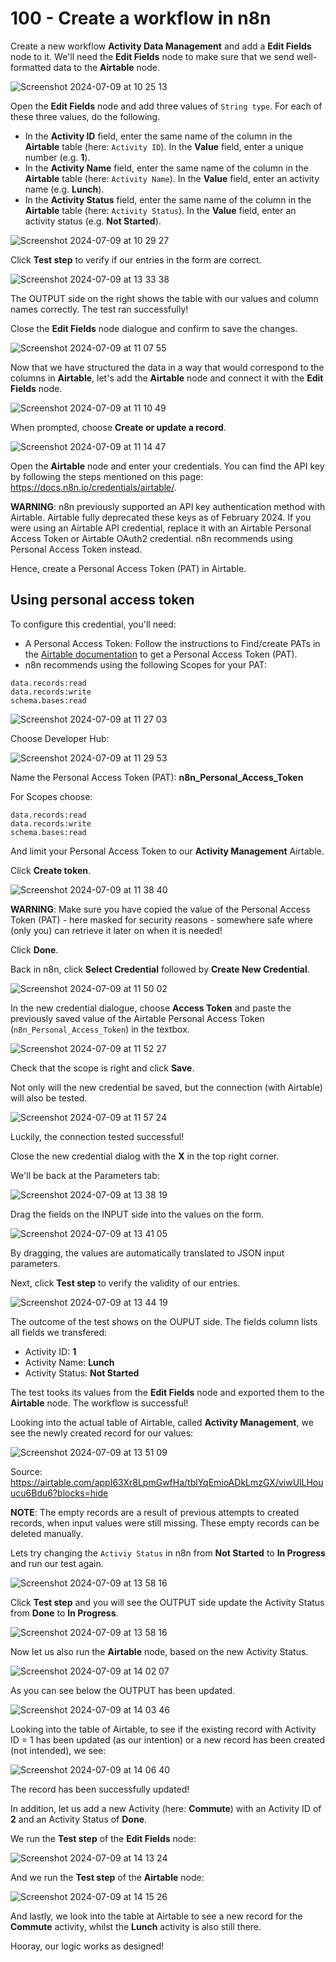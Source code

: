 # 100 - Create a workflow in n8n

Create a new workflow **Activity Data Management** and add a **Edit Fields** node to it. We'll need the **Edit Fields** node to make sure that we send well-formatted data to the **Airtable** node.

![Screenshot 2024-07-09 at 10 25 13](https://github.com/vanHeemstraSystems/n8n-airtable/assets/1499433/c33c96d9-70ed-45e1-a872-58eb4e44a708)

Open the **Edit Fields** node and add three values of ```String type```. For each of these three values, do the following.

- In the **Activity ID** field, enter the same name of the column in the **Airtable** table (here: ```Activity ID```). In the **Value** field, enter a unique number (e.g. **1**).
- In the **Activity Name** field, enter the same name of the column in the **Airtable** table (here: ```Activity Name```). In the **Value** field, enter an activity name (e.g. **Lunch**).
- In the **Activity Status** field, enter the same name of the column in the **Airtable** table (here: ```Activity Status```). In the **Value** field, enter an activity status (e.g. **Not Started**).

![Screenshot 2024-07-09 at 10 29 27](https://github.com/vanHeemstraSystems/n8n-airtable/assets/1499433/cd5ecc53-be1d-4b3f-b60c-b1ede8ba9b5f)

Click **Test step** to verify if our entries in the form are correct.

![Screenshot 2024-07-09 at 13 33 38](https://github.com/vanHeemstraSystems/n8n-airtable/assets/1499433/3a8281a8-e879-48da-84e2-f3f0258885a1)

The OUTPUT side on the right shows the table with our values and column names correctly. The test ran successfully!

Close the **Edit Fields** node dialogue and confirm to save the changes. 

![Screenshot 2024-07-09 at 11 07 55](https://github.com/vanHeemstraSystems/n8n-airtable/assets/1499433/47fe3929-fe62-4af4-a1b7-3d93819e5110)

Now that we have structured the data in a way that would correspond to the columns in **Airtable**, let's add the **Airtable** node and connect it with the **Edit Fields** node.

![Screenshot 2024-07-09 at 11 10 49](https://github.com/vanHeemstraSystems/n8n-airtable/assets/1499433/15dae71b-eb65-4072-9e5f-7189ad17ac50)

When prompted, choose **Create or update a record**.

![Screenshot 2024-07-09 at 11 14 47](https://github.com/vanHeemstraSystems/n8n-airtable/assets/1499433/ac4cd592-a0ac-48b4-acca-0ae6cc7a080c)

Open the **Airtable** node and enter your credentials. You can find the API key by following the steps mentioned on this page: https://docs.n8n.io/credentials/airtable/.

**WARNING**: n8n previously supported an API key authentication method with Airtable. Airtable fully deprecated these keys as of February 2024. If you were using an Airtable API credential, replace it with an Airtable Personal Access Token or Airtable OAuth2 credential. n8n recommends using Personal Access Token instead.

Hence, create a Personal Access Token (PAT) in Airtable.

## Using personal access token
To configure this credential, you'll need:

- A Personal Access Token: Follow the instructions to Find/create PATs in the [Airtable documentation](https://support.airtable.com/docs/creating-personal-access-tokens#understanding-the-basics-of-personal-access-tokens) to get a Personal Access Token (PAT).
- n8n recommends using the following Scopes for your PAT:

```
data.records:read
data.records:write
schema.bases:read
```

![Screenshot 2024-07-09 at 11 27 03](https://github.com/vanHeemstraSystems/n8n-airtable/assets/1499433/053c59eb-543e-45e4-9553-8236a59b64e4)

Choose Developer Hub:

![Screenshot 2024-07-09 at 11 29 53](https://github.com/vanHeemstraSystems/n8n-airtable/assets/1499433/9633ed73-2ae7-4cad-a1c6-3a6c109610d6)

Name the Personal Access Token (PAT): **n8n_Personal_Access_Token**

For Scopes choose:

```
data.records:read
data.records:write
schema.bases:read
```

And limit your Personal Access Token to our **Activity Management** Airtable.

Click **Create token**.

![Screenshot 2024-07-09 at 11 38 40](https://github.com/vanHeemstraSystems/n8n-airtable/assets/1499433/33782b47-bf07-4f4c-af5a-11d46bff4639)

**WARNING**: Make sure you have copied the value of the Personal Access Token (PAT) - here masked for security reasons - somewhere safe where (only you) can retrieve it later on when it is needed!

Click **Done**.

Back in n8n, click **Select Credential** followed by **Create New Credential**.

![Screenshot 2024-07-09 at 11 50 02](https://github.com/vanHeemstraSystems/n8n-airtable/assets/1499433/ffe944c9-d979-4eb2-86d9-63b019bdea2b)

In the new credential dialogue, choose **Access Token** and paste the previously saved value of the Airtable Personal Access Token (```n8n_Personal_Access_Token```) in the textbox. 

![Screenshot 2024-07-09 at 11 52 27](https://github.com/vanHeemstraSystems/n8n-airtable/assets/1499433/109566b1-0a29-43c3-b7d4-abc84166d3dc)

Check that the scope is right and click **Save**.

Not only will the new credential be saved, but the connection (with Airtable) will also be tested.

![Screenshot 2024-07-09 at 11 57 24](https://github.com/vanHeemstraSystems/n8n-airtable/assets/1499433/74c4d272-8904-4cd1-934a-b55732315c94)

Luckily, the connection tested successful!

Close the new credential dialog with the **X** in the top right corner.

We'll be back at the Parameters tab:

![Screenshot 2024-07-09 at 13 38 19](https://github.com/vanHeemstraSystems/n8n-airtable/assets/1499433/af592a21-303b-47f0-9354-32d65ba7c1ec)

Drag the fields on the INPUT side into the values on the form.

![Screenshot 2024-07-09 at 13 41 05](https://github.com/vanHeemstraSystems/n8n-airtable/assets/1499433/c711d2f5-efd7-4ffb-88de-6574955f41a7)

By dragging, the values are automatically translated to JSON input parameters.

Next, click **Test step** to verify the validity of our entries.

![Screenshot 2024-07-09 at 13 44 19](https://github.com/vanHeemstraSystems/n8n-airtable/assets/1499433/698e2b67-d17f-40c1-9b61-bb805e56da4b)

The outcome of the test shows on the OUPUT side. The fields column lists all fields we transfered:

- Activity ID: **1**
- Activity Name: **Lunch**
- Activity Status: **Not Started**

The test tooks its values from the **Edit Fields** node and exported them to the **Airtable** node. The workflow is successful!

Looking into the actual table of Airtable, called **Activity Management**, we see the newly created record for our values:

![Screenshot 2024-07-09 at 13 51 09](https://github.com/vanHeemstraSystems/n8n-airtable/assets/1499433/994f341a-1b10-4c04-82fc-d726d3517bf6)

Source: https://airtable.com/appI63Xr8LpmGwfHa/tblYqEmioADkLmzGX/viwUlLHouucu6Bdu6?blocks=hide

**NOTE**: The empty records are a result of previous attempts to created records, when input values were still missing. These empty records can be deleted manually.
 
Lets try changing the ```Activiy Status``` in n8n from **Not Started** to **In Progress** and run our test again.

![Screenshot 2024-07-09 at 13 58 16](https://github.com/vanHeemstraSystems/n8n-airtable/assets/1499433/a8eb192a-a01a-4473-a54d-ba095c8afac7)

Click **Test step** and you will see the OUTPUT side update the Activity Status from **Done** to **In Progress**.

![Screenshot 2024-07-09 at 13 58 16](https://github.com/vanHeemstraSystems/n8n-airtable/assets/1499433/ecd5ab8e-1a6c-4ef9-a89b-247fcbc5a7c1)

Now let us also run the **Airtable** node, based on the new Activity Status.

![Screenshot 2024-07-09 at 14 02 07](https://github.com/vanHeemstraSystems/n8n-airtable/assets/1499433/adf48c3d-e71c-4b86-a8ec-bdc1efa051f9)

As you can see below the OUTPUT has been updated.

![Screenshot 2024-07-09 at 14 03 46](https://github.com/vanHeemstraSystems/n8n-airtable/assets/1499433/b46601d4-7a8b-4cc0-8f7a-77f5322ddd34)

Looking into the table of Airtable, to see if the existing record with Activity ID = 1 has been updated (as our intention) or a new record has been created (not intended), we see:

![Screenshot 2024-07-09 at 14 06 40](https://github.com/vanHeemstraSystems/n8n-airtable/assets/1499433/34299cc8-f300-4f6c-966b-243dc617f418)

The record has been successfully updated!

In addition, let us add a new Activity (here: **Commute**) with an Activity ID of **2** and an Activity Status of **Done**.

We run the **Test step** of the **Edit Fields** node:

![Screenshot 2024-07-09 at 14 13 24](https://github.com/vanHeemstraSystems/n8n-airtable/assets/1499433/a73d5b80-429b-4a17-8729-c9722fb09bfe)

And we run the **Test step** of the **Airtable** node:

![Screenshot 2024-07-09 at 14 15 26](https://github.com/vanHeemstraSystems/n8n-airtable/assets/1499433/76381985-5581-493b-8970-4166636f7d53)

And lastly, we look into the table at Airtable to see a new record for the **Commute** activity, whilst the **Lunch** activity is also still there.



Hooray, our logic works as designed!



